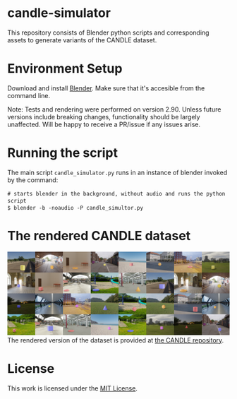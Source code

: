 # candle-simulator
This repository consists of Blender python scripts and corresponding assets to generate variants of the CANDLE dataset.

# Environment Setup
Download and install [Blender](https://www.blender.org/). Make sure that it's accesible from the command line. 

Note: Tests and rendering were performed on version 2.90. Unless future versions include breaking changes, functionality should be largely unaffected. Will be happy to receive a PR/issue if any issues arise.

# Running the script
The main script `candle_simulator.py` runs in an instance of blender invoked by the command:
```
# starts blender in the background, without audio and runs the python script
$ blender -b -noaudio -P candle_simultor.py
```

# The rendered CANDLE dataset
![CANDLE grid](./sample_images/grid.png)
The rendered version of the dataset is provided at [the CANDLE repository](https://github.com/causal-disentanglement/CANDLE).

# License
This work is licensed under the [MIT License](https://choosealicense.com/licenses/mit/).